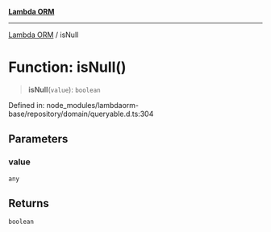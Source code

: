 [**Lambda ORM**](../README.md)

***

[Lambda ORM](../README.md) / isNull

# Function: isNull()

> **isNull**(`value`): `boolean`

Defined in: node\_modules/lambdaorm-base/repository/domain/queryable.d.ts:304

## Parameters

### value

`any`

## Returns

`boolean`
